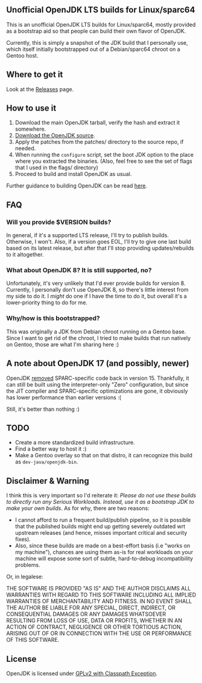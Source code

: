 Unofficial OpenJDK LTS builds for Linux/sparc64
---

This is an unofficial OpenJDK LTS builds for Linux/sparc64, mostly provided as
a bootstrap aid so that people can build their own flavor of OpenJDK.

Currently, this is simply a snapshot of the JDK build that I personally use,
which itself initially bootstrapped out of a Debian/sparc64 chroot on a Gentoo
host.

## Where to get it

Look at the [Releases](https://github.com/koachan/sparc64-linux-jdk/releases) page.

## How to use it

1. Download the main OpenJDK tarball, verify the hash and extract it somewhere.
2. [Download the OpenJDK source](https://openjdk.java.net/groups/build/doc/building.html#getting-the-source-code).
3. Apply the patches from the patches/ directory to the source repo, if needed.
4. When running the `configure` script, set the boot JDK option to the place
   where you extracted the binaries.
   (Also, feel free to see the set of flags that I used in the flags/ directory)
5. Proceed to build and install OpenJDK as usual.

Further guidance to building OpenJDK can be read [here](https://openjdk.java.net/groups/build/doc/building.html).

## FAQ

### Will you provide $VERSION builds?

In general, if it's a supported LTS release, I'll try to publish builds.
Otherwise, I won't. Also, if a version goes EOL, I'll try to give one last build
based on its latest release, but after that I'll stop providing updates/rebuilds
to it altogether.

### What about OpenJDK 8? It is still supported, no?

Unfortunately, it's very unlikely that I'd ever provide builds for version 8.
Currently, I personally don't use OpenJDK 8, so there's little interest from
my side to do it. I _might_ do one if I have the time to do it, but overall
it's a lower-priority thing to do for me.

### Why/how is this bootstrapped?

This was originally a JDK from Debian chroot running on a Gentoo base.
Since I want to get rid of the chroot, I tried to make builds that run natively
on Gentoo, those are what I'm sharing here :)

## A note about OpenJDK 17 (and possibly, newer)

OpenJDK [removed](https://openjdk.java.net/jeps/381) SPARC-specific code back
in version 15. Thankfully, it can still be built using the interpreter-only "Zero"
configuration, but since the JIT compiler and SPARC-specific optimizations are gone,
it obviously has lower performance than earlier versions :(

Still, it's better than nothing :)

## TODO

- Create a more standardized build infrastructure.
- Find a better way to host it :)
- Make a Gentoo overlay so that on that distro, it can recognize this build as
  `dev-java/openjdk-bin`.

## Disclaimer & Warning

I think this is very important so I'd reiterate it: _Please do not use these
builds to directly run any Serious Workloads. Instead, use it as a bootstrap
JDK to make your own builds_. As for why, there are two reasons:

- I cannot afford to run a frequent build/publish pipeline, so it is possible
  that the published builds might end up getting severely outdated wrt
  upstream releases
  (and hence, misses important critical and security fixes).
- Also, since these builds are made on a best-effort basis (i.e "works on my
  machine"), chances are using them as-is for real workloads on your machine
  will expose some sort of subtle, hard-to-debug incompatibility problems.

Or, in legalese:

THE SOFTWARE IS PROVIDED "AS IS" AND THE AUTHOR DISCLAIMS ALL WARRANTIES
WITH REGARD TO THIS SOFTWARE INCLUDING ALL IMPLIED WARRANTIES OF MERCHANTABILITY
AND FITNESS. IN NO EVENT SHALL THE AUTHOR BE LIABLE FOR ANY SPECIAL, DIRECT,
INDIRECT, OR CONSEQUENTIAL DAMAGES OR ANY DAMAGES WHATSOEVER RESULTING FROM
LOSS OF USE, DATA OR PROFITS, WHETHER IN AN ACTION OF CONTRACT, NEGLIGENCE OR
OTHER TORTIOUS ACTION, ARISING OUT OF OR IN CONNECTION WITH THE USE OR
PERFORMANCE OF THIS SOFTWARE.

## License

OpenJDK is licensed under [GPLv2 with Classpath Exception](https://openjdk.java.net/legal/gplv2+ce.html).
